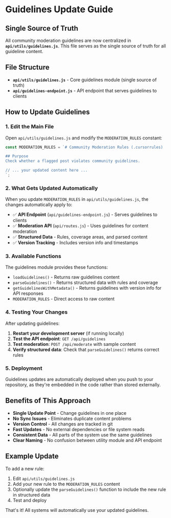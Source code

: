 # Guidelines Update Guide

## Single Source of Truth

All community moderation guidelines are now centralized in **`api/utils/guidelines.js`**. This file serves as the single source of truth for all guideline content.

## File Structure

- **`api/utils/guidelines.js`** - Core guidelines module (single source of truth)
- **`api/guidelines-endpoint.js`** - API endpoint that serves guidelines to clients

## How to Update Guidelines

### 1. Edit the Main File
Open `api/utils/guidelines.js` and modify the `MODERATION_RULES` constant:

```javascript
const MODERATION_RULES = `# Community Moderation Rules (.cursorrules)

## Purpose
Check whether a flagged post violates community guidelines. 

// ... your updated content here ...
`;
```

### 2. What Gets Updated Automatically

When you update `MODERATION_RULES` in `api/utils/guidelines.js`, the changes automatically apply to:

- ✅ **API Endpoint** (`api/guidelines-endpoint.js`) - Serves guidelines to clients
- ✅ **Moderation API** (`api/routes.js`) - Uses guidelines for content moderation
- ✅ **Structured Data** - Rules, coverage areas, and parsed content
- ✅ **Version Tracking** - Includes version info and timestamps

### 3. Available Functions

The guidelines module provides these functions:

- `loadGuidelines()` - Returns raw guidelines content
- `parseGuidelines()` - Returns structured data with rules and coverage
- `getGuidelinesWithMetadata()` - Returns guidelines with version info for API responses
- `MODERATION_RULES` - Direct access to raw content

### 4. Testing Your Changes

After updating guidelines:

1. **Restart your development server** (if running locally)
2. **Test the API endpoint**: `GET /api/guidelines`
3. **Test moderation**: `POST /api/moderate` with sample content
4. **Verify structured data**: Check that `parseGuidelines()` returns correct rules

### 5. Deployment

Guidelines updates are automatically deployed when you push to your repository, as they're embedded in the code rather than stored externally.

## Benefits of This Approach

- **Single Update Point** - Change guidelines in one place
- **No Sync Issues** - Eliminates duplicate content problems
- **Version Control** - All changes are tracked in git
- **Fast Updates** - No external dependencies or file system reads
- **Consistent Data** - All parts of the system use the same guidelines
- **Clear Naming** - No confusion between utility module and API endpoint

## Example Update

To add a new rule:

1. Edit `api/utils/guidelines.js`
2. Add your new rule to the `MODERATION_RULES` content
3. Optionally update the `parseGuidelines()` function to include the new rule in structured data
4. Test and deploy

That's it! All systems will automatically use your updated guidelines. 